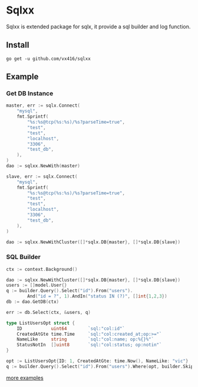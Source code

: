 # Sqlxx

Sqlxx is extended package for sqlx, it provide a sql builder and log function.

## Install

```
go get -u github.com/vx416/sqlxx
```
## Example

### Get DB Instance

```go
master, err := sqlx.Connect(
	"mysql",
	fmt.Sprintf(
		"%s:%s@tcp(%s:%s)/%s?parseTime=true",
		"test",
		"test",
		"localhost",
		"3306",
		"test_db",
	),
)
dao := sqlxx.NewWith(master)

slave, err := sqlx.Connect(
	"mysql",
	fmt.Sprintf(
		"%s:%s@tcp(%s:%s)/%s?parseTime=true",
		"test",
		"test",
		"localhost",
		"3306",
		"test_db",
	),
)

dao := sqlxx.NewWithCluster([]*sqlx.DB{master}, []*sqlx.DB{slave})
```

### SQL Builder

```go
ctx := context.Background()

dao := sqlxx.NewWithCluster([]*sqlx.DB{master}, []*sqlx.DB{slave})
users := []model.User{}
q := builder.Query().Select("id").From("users").
		And("id = ?", 1).AndIn("status IN (?)", []int{1,2,3})
db := dao.GetDB(ctx)

err := db.Select(ctx, &users, q)

type ListUsersOpt struct {
	ID           uint64        `sql:"col:id"`
	CreatedAtGte time.Time     `sql:"col:created_at;op:>="`
	NameLike     string        `sql:"col:name; op:%{}%"`
	StatusNotIn  []uint8       `sql:"col:status; op:notin"`
}

opt := ListUsersOpt{ID: 1, CreatedAtGte: time.Now(), NameLike: "vic"}
q := builder.Query().Select("id").From("users").Where(opt, builder.SkipZero)

```

[more examples](./builder/query_test.go)
